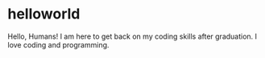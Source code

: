 # helloworld



Hello, Humans! 
I am here to get back on my coding skills after graduation. I love coding and programming. 
